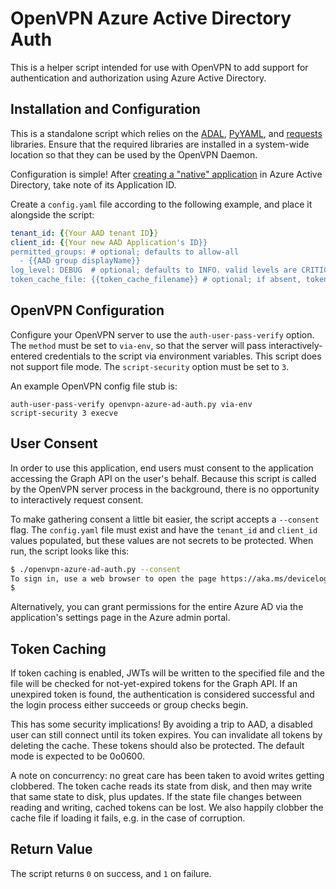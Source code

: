 
OpenVPN Azure Active Directory Auth
===================================

This is a helper script intended for use with OpenVPN to add support for authentication
and authorization using Azure Active Directory.

Installation and Configuration
------------------------------

This is a standalone script which relies on the [ADAL](https://github.com/AzureAD/azure-activedirectory-library-for-python), [PyYAML](http://pyyaml.org), and [requests](http://docs.python-requests.org/en/master/) libraries. Ensure that the required libraries are installed in a system-wide location so that they can be used by the OpenVPN Daemon.

Configuration is simple! After [creating a "native" application](https://docs.microsoft.com/en-us/azure/active-directory/develop/active-directory-integrating-applications#adding-an-application) in Azure Active Directory, take note of its Application ID.

Create a `config.yaml` file according to the following example, and place it alongside the script:

```yaml
tenant_id: {{Your AAD tenant ID}}
client_id: {{Your new AAD Application's ID}}
permitted_groups: # optional; defaults to allow-all
  - {{AAD group displayName}}
log_level: DEBUG  # optional; defaults to INFO. valid levels are CRITICAL, ERROR, WARNING, INFO, DEBUG (from `logging`)
token_cache_file: {{token_cache_filename}} # optional; if absent, tokens will not be cached. See Token Caching below
```

OpenVPN Configuration
---------------------

Configure your OpenVPN server to use the `auth-user-pass-verify` option. The `method` must be set to `via-env`, so that the server will pass interactively-entered credentials to the script via environment variables. This script does not support file mode. The `script-security` option must be set to `3`.

An example OpenVPN config file stub is:
```
auth-user-pass-verify openvpn-azure-ad-auth.py via-env
script-security 3 execve
```

User Consent
------------

In order to use this application, end users must consent to the application accessing the Graph API on the user's behalf. Because this script is called by the OpenVPN server process in the background, there is no opportunity to interactively request consent.

To make gathering consent a little bit easier, the script accepts a `--consent` flag. The `config.yaml` file must exist and have the `tenant_id` and `client_id` values populated, but these values are not secrets to be protected. When run, the script looks like this:
```bash
$ ./openvpn-azure-ad-auth.py --consent
To sign in, use a web browser to open the page https://aka.ms/devicelogin and enter the code xxxxxxxxx to authenticate.
$
```
Alternatively, you can grant permissions for the entire Azure AD via the application's settings page in the Azure admin portal. 

Token Caching
-------------

If token caching is enabled, JWTs will be written to the specified file and the file will be checked for not-yet-expired tokens for the Graph API. If an unexpired token is found, the authentication is considered successful and the login process either succeeds or group checks begin.

This has some security implications! By avoiding a trip to AAD, a disabled user can still connect until its token expires. You can invalidate all tokens by deleting the cache. These tokens should also be protected. The default mode is expected to be 0o0600.

A note on concurrency: no great care has been taken to avoid writes getting clobbered. The token cache reads its state from disk, and then may write that same state to disk, plus updates. If the state file changes between reading and writing, cached tokens can be lost. We also happily clobber the cache file if loading it fails, e.g. in the case of corruption.

Return Value
------------

The script returns `0` on success, and `1` on failure.
